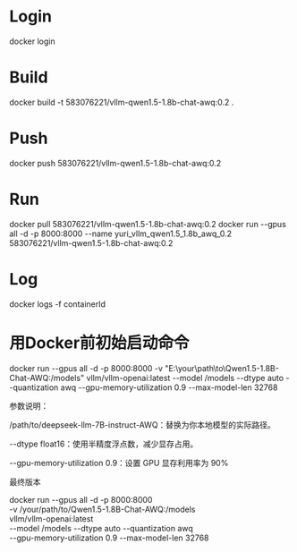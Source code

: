 # Login
docker login

# Build
docker build -t 583076221/vllm-qwen1.5-1.8b-chat-awq:0.2 .

# Push
docker push 583076221/vllm-qwen1.5-1.8b-chat-awq:0.2

# Run
docker pull  583076221/vllm-qwen1.5-1.8b-chat-awq:0.2
docker run --gpus all -d -p 8000:8000 --name yuri_vllm_qwen1.5_1.8b_awq_0.2 583076221/vllm-qwen1.5-1.8b-chat-awq:0.2

# Log
docker logs -f containerId

# 用Docker前初始启动命令
docker run --gpus all -d -p 8000:8000 -v "E:\your\path\to\Qwen1.5-1.8B-Chat-AWQ:/models" vllm/vllm-openai:latest --model /models --dtype auto --quantization awq --gpu-memory-utilization 0.9 --max-model-len 32768















参数说明：

/path/to/deepseek-llm-7B-instruct-AWQ：替换为你本地模型的实际路径。

--dtype float16：使用半精度浮点数，减少显存占用。

--gpu-memory-utilization 0.9：设置 GPU 显存利用率为 90%





最终版本

docker run --gpus all -d -p 8000:8000 \
-v /your/path/to/Qwen1.5-1.8B-Chat-AWQ:/models \
vllm/vllm-openai:latest \
--model /models --dtype auto --quantization awq \
--gpu-memory-utilization 0.9 --max-model-len 32768